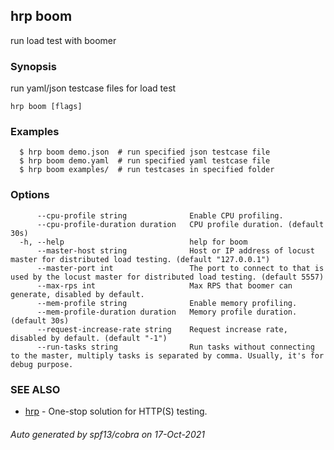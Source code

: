 ## hrp boom

run load test with boomer

### Synopsis

run yaml/json testcase files for load test

```
hrp boom [flags]
```

### Examples

```
  $ hrp boom demo.json	# run specified json testcase file
  $ hrp boom demo.yaml	# run specified yaml testcase file
  $ hrp boom examples/	# run testcases in specified folder
```

### Options

```
      --cpu-profile string              Enable CPU profiling.
      --cpu-profile-duration duration   CPU profile duration. (default 30s)
  -h, --help                            help for boom
      --master-host string              Host or IP address of locust master for distributed load testing. (default "127.0.0.1")
      --master-port int                 The port to connect to that is used by the locust master for distributed load testing. (default 5557)
      --max-rps int                     Max RPS that boomer can generate, disabled by default.
      --mem-profile string              Enable memory profiling.
      --mem-profile-duration duration   Memory profile duration. (default 30s)
      --request-increase-rate string    Request increase rate, disabled by default. (default "-1")
      --run-tasks string                Run tasks without connecting to the master, multiply tasks is separated by comma. Usually, it's for debug purpose.
```

### SEE ALSO

* [hrp](hrp.md)	 - One-stop solution for HTTP(S) testing.

###### Auto generated by spf13/cobra on 17-Oct-2021
